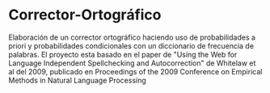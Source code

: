 # Corrector-Ortográfico
Elaboración de un corrector ortográfico haciendo uso de probabilidades a priori y probabilidades condicionales con un diccionario de frecuencia de palabras.
El proyecto esta basado en el paper de "Using the Web for Language Independent Spellchecking and
Autocorrection" de Whitelaw et al del 2009, publicado en Proceedings of the 2009 Conference on Empirical Methods in Natural Language Processing


